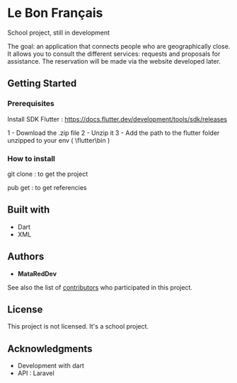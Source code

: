 # Le Bon Français

School project, still in development

The goal: an application that connects people who are geographically close. It allows you to consult the different services: requests and proposals for assistance. The reservation will be made via the website developed later.

## Getting Started

### Prerequisites

  Install SDK Flutter : https://docs.flutter.dev/development/tools/sdk/releases
  
  1 - Download the .zip file
  2 - Unzip it
  3 - Add the path to the flutter folder unzipped to your env ( <folder>\flutter\bin )

### How to install

  git clone : to get the project
  
  pub get : to get referencies
  
## Built with

* Dart 
* XML

## Authors

* **MataRedDev**

See also the list of [contributors](https://github.com/LeBonFrancais/app_le_bon_francais/graphs/contributors) who participated in this project.

## License

  This project is not licensed. 
  It's a school project.

## Acknowledgments

* Development with dart
* API : Laravel
